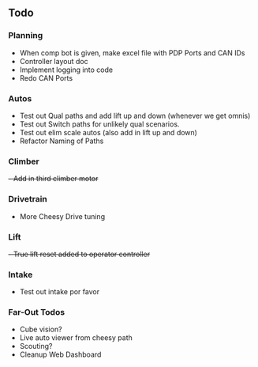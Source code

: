 ## Todo
### Planning
 - When comp bot is given, make excel file with PDP Ports and CAN IDs
 - Controller layout doc
 - Implement logging into code
 - Redo CAN Ports
### Autos
 - Test out Qual paths and add lift up and down (whenever we get omnis)
 - Test out Switch paths for unlikely qual scenarios. 
 - Test out elim scale autos (also add in lift up and down)
 - Refactor Naming of Paths
### Climber
 ~~- Add in third climber motor~~
### Drivetrain
 - More Cheesy Drive tuning
### Lift
 ~~- True lift reset added to operator controller~~
### Intake
 - Test out intake por favor
### Far-Out Todos
- Cube vision?
- Live auto viewer from cheesy path
- Scouting?
- Cleanup Web Dashboard
